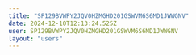 ```yaml
---
title: "SP129BVWPY2JQV0HZMGHD201GSWVM6S6MD1JWWGNV"
date: 2024-12-10T12:13:24.525Z
user: SP129BVWPY2JQV0HZMGHD201GSWVM6S6MD1JWWGNV
layout: "users"
---
```

    